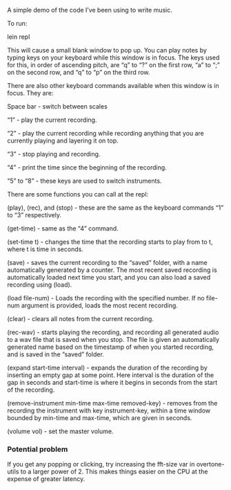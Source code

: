 A simple demo of the code I’ve been using to write music.

To run:

lein repl

This will cause a small blank window to pop up. You can play notes by typing keys on your keyboard while this window is in focus. The keys used for this, in order of ascending pitch, are “q” to “?” on the first row, “a” to “;” on the second row, and  “q” to “p” on the third row.

There are also other keyboard commands available when this window is in focus. They are:

Space bar - switch between scales

“1” - play the current recording.

“2” - play the current recording while recording anything that you are currently playing and layering it on top.

“3” - stop playing and recording.

“4” - print the time since the beginning of the recording.

“5” to “8” - these keys are used to switch instruments.

There are some functions you can call at the repl:

(play), (rec), and (stop) - these are the same as the keyboard commands “1” to “3” respectively.

(get-time) - same as the “4” command.

(set-time t) - changes the time that the recording starts to play from to t, where t is time in seconds.

(save) - saves the current recording to the “saved” folder, with a name automatically generated by a counter. The most recent saved recording is automatically loaded next time you start, and you can also load a saved recording using (load).

(load file-num) - Loads the recording with the specified number. If no file-num argument is provided, loads the most recent recording.

(clear) - clears all notes from the current recording.

(rec-wav) - starts playing the recording, and recording all generated audio to a wav file that is saved when you stop. The file is given an automatically generated name based on the timestamp of when you started recording, and is saved in the “saved” folder.

(expand start-time interval) - expands the duration of the recording by inserting an empty gap at some point. Here interval is the duration of the gap in seconds and start-time is where it begins in seconds from the start of the recording.

(remove-instrument min-time max-time removed-key) - removes from the recording the instrument with key instrument-key, within a time window bounded by min-time and max-time, which are given in seconds.

(volume vol) - set the master volume.

### Potential problem

If you get any popping or clicking, try increasing the fft-size var in overtone-utils to a larger power of 2. This makes things easier on the CPU at the expense of greater latency.
